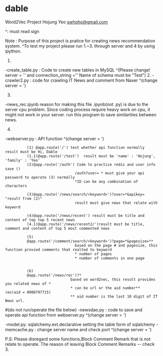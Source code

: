 # dable
Word2Vec Project
Hojung Yeo
swhoho@gmail.com

^: must read sign


Note : Purpose of this project is pratice for creating news recommendation system.
       ^To test my project please run 1.~3. through server and 4 by using ipython.

 
1.
-create_table.py : Code to create new tables in MySQL
                ^(Please change! server = '' and connection_string ='' Name of schema must be "Test")
2.
-crawler2.py : code for crawling IT News and comment from Naver
              ^(change server = ')

                                                                       
3.
-news_rec.ipynb
          reason for making this file .ipynb(not .py) is due to the server cpu problem.
          Since coding process require heavy work on cpu, it might not work in your server.
          run this program to save similarities between news.
          
 
                
4.
-webserver.py : API function
            ^(change server = ')
            
            
              (1) @app.route('/') test whether api function normally  result must be Hi, Dable
              (1.1)@app.route('/test')  result must be 'name' : 'Hojung', 'family' : 'Yeo'
              (2)@app.route('/auth') Code to practice redis and user info save ()
                                    /auth?user= * must give your api password to operate (3) normally
                                    *ID can be any combination of characters
                                    
              (3)@app.route('/news/search/<keyword>')?user=*&apikey= "result from (2)"
                                    result must give news that relate with keyword 
                                    
              (4)@app.route('/news/recent') result must be title and content of top top 5 recent news
              (4.1)@app.route('/news/recent2/')result must be title, comment and content of top 5 most commented news
              
              (5)
              @app.route('/comment/search/<keyword>')?page=*&pagesize=**
                                    based on the page # and pagesize, this function provied comments that realted to keyword
                                    * number of pages
                                    * number of comments in one page
                                    
                                      
              (6)
              @app.route('/news/rec')?*
                                  based on word2vec, this result provides you related news of *
                                  * can be url or the aid number**  (ex)aid = 0008797715)
                                  ** aid number is the last 10 digit of IT News url.
                                  
#(do not run/operate the file below)
-newsdao.py : code to save and operate api function from webserver.py 
              ^(change server = ')
              
-model.py: sqlalchemy.ext.declarative setting the table form of sqlalchemy
-memcache.py : change server name and check port
              ^(change server = ')
              




P.S:
Please disregard some functions,Block Comment Remark that is not relate to operate.
The reason of leaving Block Comment Remarks -- check 3.
